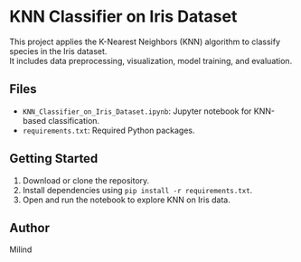 # KNN Classifier on Iris Dataset

This project applies the K-Nearest Neighbors (KNN) algorithm to classify species in the Iris dataset.  
It includes data preprocessing, visualization, model training, and evaluation.

## Files

- `KNN_Classifier_on_Iris_Dataset.ipynb`: Jupyter notebook for KNN-based classification.
- `requirements.txt`: Required Python packages.

## Getting Started

1. Download or clone the repository.
2. Install dependencies using `pip install -r requirements.txt`.
3. Open and run the notebook to explore KNN on Iris data.

## Author

Milind
